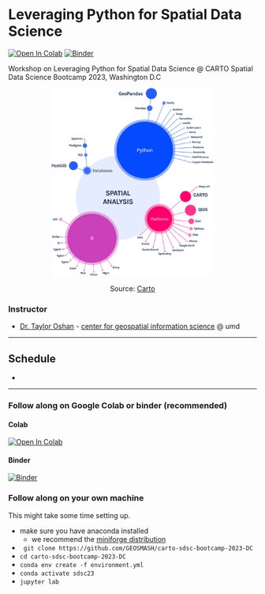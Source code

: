 # Leveraging Python for Spatial Data Science

[![Open In Colab](https://colab.research.google.com/assets/colab-badge.svg)](https://colab.research.google.com/drive/15fN9ftEmZO__IKczAThKNC1w8sX5nF55#scrollTo=ru4cNvvjaXKz)
[![Binder](https://mybinder.org/badge_logo.svg)](https://hub.ovh2.mybinder.org/user/geosmash-carto--ootcamp-2023-dc-mnyeb1a5/doc/workspaces/auto-y/tree/carto_bootcamp_demo_dc23.ipynb)  


Workshop on Leveraging Python for Spatial Data Science @ CARTO Spatial Data Science Bootcamp 2023, Washington D.C


<p align="center">
<img height=380 src='img/spatial_ecosystem.png' >
</p>
<p align="center">
    Source:
<a href="https://carto.com/what-is-spatial-data-science#:~:text=What%20skills%20%26%20technologies%20are%20used%20in%20Spatial%20Data%20Science%3F"> Carto <a/>
</p>

### Instructor

* [Dr. Taylor Oshan](https://geog.umd.edu/facultyprofile/oshan/taylor) - [center for geospatial information science](https://geospatial.umd.edu/) @ umd 

---

## Schedule
- 


---

### Follow along on Google Colab or binder (recommended)
#### Colab 
[![Open In Colab](https://colab.research.google.com/assets/colab-badge.svg)](https://colab.research.google.com/drive/15fN9ftEmZO__IKczAThKNC1w8sX5nF55#scrollTo=ru4cNvvjaXKz)

#### Binder 
[![Binder](https://mybinder.org/badge_logo.svg)](https://hub.ovh2.mybinder.org/user/geosmash-carto--ootcamp-2023-dc-mnyeb1a5/doc/workspaces/auto-y/tree/carto_bootcamp_demo_dc23.ipynb)


### Follow along on your own machine

This might take some time setting up. 

- make sure you have anaconda installed
    - we recommend the [miniforge distribution](https://github.com/conda-forge/miniforge)
- ` git clone https://github.com/GEOSMASH/carto-sdsc-bootcamp-2023-DC`
- `cd carto-sdsc-bootcamp-2023-DC`
- `conda env create -f environment.yml`
- `conda activate sdsc23`
- `jupyter lab`






